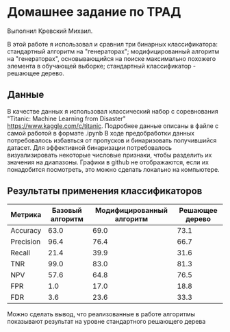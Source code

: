 # Домашнее задание по ТРАД
Выполнил Кревский Михаил.

В этой работе я использовал и сравнил три бинарных классификатора: стандартный алгоритм на "генераторах"; модифицированный алгоритм на "генераторах", основывающийся на поиске максимально похожего элемента в обучающей выборке; стандартный классификатор - решающее дерево.

## Данные
В качестве данных я использовал классический набор с соревнования "Titanic: Machine Learning from Disaster" https://www.kaggle.com/c/titanic. Подробнее данные описаны в файле с самой работой в формате .ipynb
В ходе предобработки данных потребовалось избавться от пропусков и бинаризовать получившийся датасет. Для эффективной бинаризации потребовалось визуализировать некоторые числовые признаки, чтобы разделить их значения на диапазоны. Графики в github не отображаются, если их понадобится посмотреть, это можно сделать локально на компьютере.

## Результаты применения классификаторов

Метрика        | Базовый алгоритм | Модифицированный алгоритм | Решающее дерево |
-------------- | ---------------- | ------------------------- |---------------- |
Accuracy       |  63.0            |                     69.0  | 73.1            |
Precision      |  96.4            |                     76.4  | 66.7            |
Recall         |  21.4            |                     39.9  | 31.6            |
TNR            |  99.0            |                     83.0  | 81.3            |
NPV            |  57.6            |                     64.8  | 76.5            |
FPR            |  1.0             |                     17.0  | 18.8            |
FDR            |  3.6             |                     23.6  | 33.3            |

Можно сделать вывод, что реализованные в работе алгоритмы показывают результат на уровне стандартного решающего дерева 
